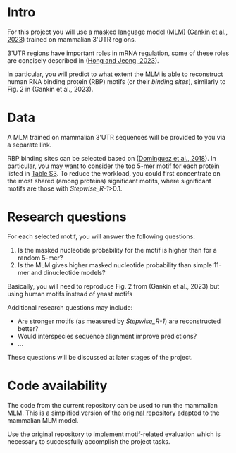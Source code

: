 # Intro

For this project you will use a masked language model (MLM) ([Gankin et al., 2023](https://www.biorxiv.org/content/10.1101/2023.01.26.525670v1)) trained on mammalian 3'UTR regions.

3'UTR regions have important roles in mRNA regulation, some of these roles are concisely described in ([Hong and Jeong, 2023](https://www.ncbi.nlm.nih.gov/pmc/articles/PMC9880603/)).

In particular, you will predict to what extent the MLM is able to reconstruct human RNA binding protein (RBP) motifs (or their *binding sites*), similarly to Fig. 2 in  (Gankin et al., 2023). 

# Data

A MLM trained on mammalian 3'UTR sequences will be provided to you via a separate link.

RBP binding sites can be selected based on ([Dominguez et al., 2018](https://www.sciencedirect.com/science/article/pii/S1097276518303514?ref=cra_js_challenge&fr=RR-1)). In particular, you may want to consider the top 5-mer motif for each protein listed in [Table S3](https://ars.els-cdn.com/content/image/1-s2.0-S1097276518303514-mmc4.xlsx). To reduce the workload, you could first concentrate on the most shared (among proteins) significant motifs, where significant motifs are those with *Stepwise_R-1*>0.1.

# Research questions

For each selected motif, you will answer the following questions:

1.  Is the masked nucleotide probability for the motif is higher than for a random 5-mer?
2.  Is the MLM gives higher masked nucleotide probability than simple 11-mer and dinucleotide models?

Basically, you will need to reproduce Fig. 2 from (Gankin et al., 2023) but using human motifs instead of yeast motifs

Additional research questions may include:

* Are stronger motifs (as measured by *Stepwise_R-1*) are reconstructed better?
* Would interspecies sequence alignment improve predictions?
* ...

These questions will be discussed at later stages of the project.

# Code availability

The code from the current repository can be used to run the mammalian MLM. This is a simplified version of the [original repository](https://github.com/DennisGankin/species-aware-DNA-LM) adapted to the mammalian MLM model.

Use the original repository to implement motif-related evaluation which is necessary to successfully accomplish the project tasks.




